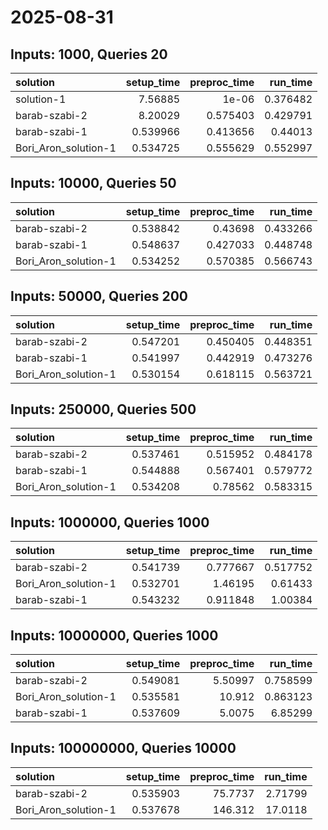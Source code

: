 # 2025-08-31

## Inputs: 1000, Queries 20

| solution             |   setup_time |   preproc_time |   run_time |
|:---------------------|-------------:|---------------:|-----------:|
| solution-1           |     7.56885  |       1e-06    |   0.376482 |
| barab-szabi-2        |     8.20029  |       0.575403 |   0.429791 |
| barab-szabi-1        |     0.539966 |       0.413656 |   0.44013  |
| Bori_Aron_solution-1 |     0.534725 |       0.555629 |   0.552997 |

## Inputs: 10000, Queries 50

| solution             |   setup_time |   preproc_time |   run_time |
|:---------------------|-------------:|---------------:|-----------:|
| barab-szabi-2        |     0.538842 |       0.43698  |   0.433266 |
| barab-szabi-1        |     0.548637 |       0.427033 |   0.448748 |
| Bori_Aron_solution-1 |     0.534252 |       0.570385 |   0.566743 |

## Inputs: 50000, Queries 200

| solution             |   setup_time |   preproc_time |   run_time |
|:---------------------|-------------:|---------------:|-----------:|
| barab-szabi-2        |     0.547201 |       0.450405 |   0.448351 |
| barab-szabi-1        |     0.541997 |       0.442919 |   0.473276 |
| Bori_Aron_solution-1 |     0.530154 |       0.618115 |   0.563721 |

## Inputs: 250000, Queries 500

| solution             |   setup_time |   preproc_time |   run_time |
|:---------------------|-------------:|---------------:|-----------:|
| barab-szabi-2        |     0.537461 |       0.515952 |   0.484178 |
| barab-szabi-1        |     0.544888 |       0.567401 |   0.579772 |
| Bori_Aron_solution-1 |     0.534208 |       0.78562  |   0.583315 |

## Inputs: 1000000, Queries 1000

| solution             |   setup_time |   preproc_time |   run_time |
|:---------------------|-------------:|---------------:|-----------:|
| barab-szabi-2        |     0.541739 |       0.777667 |   0.517752 |
| Bori_Aron_solution-1 |     0.532701 |       1.46195  |   0.61433  |
| barab-szabi-1        |     0.543232 |       0.911848 |   1.00384  |

## Inputs: 10000000, Queries 1000

| solution             |   setup_time |   preproc_time |   run_time |
|:---------------------|-------------:|---------------:|-----------:|
| barab-szabi-2        |     0.549081 |        5.50997 |   0.758599 |
| Bori_Aron_solution-1 |     0.535581 |       10.912   |   0.863123 |
| barab-szabi-1        |     0.537609 |        5.0075  |   6.85299  |

## Inputs: 100000000, Queries 10000

| solution             |   setup_time |   preproc_time |   run_time |
|:---------------------|-------------:|---------------:|-----------:|
| barab-szabi-2        |     0.535903 |        75.7737 |    2.71799 |
| Bori_Aron_solution-1 |     0.537678 |       146.312  |   17.0118  |